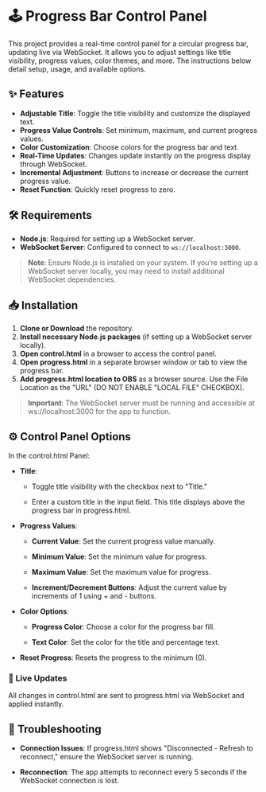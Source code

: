 # 🕹️ Progress Bar Control Panel

This project provides a real-time control panel for a circular progress bar, updating live via WebSocket. It allows you to adjust settings like title visibility, progress values, color themes, and more. The instructions below detail setup, usage, and available options.

## ✨ Features

- **Adjustable Title**: Toggle the title visibility and customize the displayed text.
- **Progress Value Controls**: Set minimum, maximum, and current progress values.
- **Color Customization**: Choose colors for the progress bar and text.
- **Real-Time Updates**: Changes update instantly on the progress display through WebSocket.
- **Incremental Adjustment**: Buttons to increase or decrease the current progress value.
- **Reset Function**: Quickly reset progress to zero.

## 🛠️ Requirements

- **Node.js**: Required for setting up a WebSocket server.
- **WebSocket Server**: Configured to connect to `ws://localhost:3000`.

> **Note**: Ensure Node.js is installed on your system. If you’re setting up a WebSocket server locally, you may need to install additional WebSocket dependencies.

## 📥 Installation

1. **Clone or Download** the repository.
3. **Install necessary Node.js packages** (if setting up a WebSocket server locally).
4. **Open control.html** in a browser to access the control panel.
5. **Open progress.html** in a separate browser window or tab to view the progress bar.
6. **Add progress.html location to OBS** as a browser source. Use the File Location as the "URL" (DO NOT ENABLE "LOCAL FILE" CHECKBOX).

> **Important**: The WebSocket server must be running and accessible at ws://localhost:3000 for the app to function.

⚙️ Control Panel Options
------------------------

In the control.html Panel:

*   **Title**:
    
    *   Toggle title visibility with the checkbox next to "Title."
        
    *   Enter a custom title in the input field. This title displays above the progress bar in progress.html.
        
*   **Progress Values**:
    
    *   **Current Value**: Set the current progress value manually.
        
    *   **Minimum Value**: Set the minimum value for progress.
        
    *   **Maximum Value**: Set the maximum value for progress.
        
    *   **Increment/Decrement Buttons**: Adjust the current value by increments of 1 using + and - buttons.
        
*   **Color Options**:
    
    *   **Progress Color**: Choose a color for the progress bar fill.
        
    *   **Text Color**: Set the color for the title and percentage text.
        
*   **Reset Progress**: Resets the progress to the minimum (0).
    

### 🔄 Live Updates

All changes in control.html are sent to progress.html via WebSocket and applied instantly.

🐛 Troubleshooting
------------------

*   **Connection Issues**: If progress.html shows "Disconnected - Refresh to reconnect," ensure the WebSocket server is running.
    
*   **Reconnection**: The app attempts to reconnect every 5 seconds if the WebSocket connection is lost.
